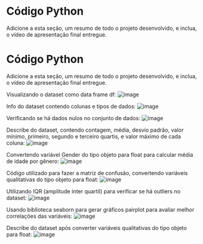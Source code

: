 # Código Python

Adicione a esta seção, um resumo de todo o projeto desenvolvido, e inclua, o vídeo de apresentação final entregue.

# Código Python

Adicione a esta seção, um resumo de todo o projeto desenvolvido, e inclua, o vídeo de apresentação final entregue.

Visualizando o dataset como data frame df:
![image](https://github.com/user-attachments/assets/5438f26c-21ac-4013-9e5c-ac5bd0c2cfc7)

Info do dataset contendo colunas e tipos de dados:
![image](https://github.com/user-attachments/assets/bf859dc2-d5a7-47cd-9d1c-75dda2b16e70)

Verificando se há dados nulos no conjunto de dados:
![image](https://github.com/user-attachments/assets/e2e8d5ae-8192-4035-a04e-9fbc79a0d528)

Describe do dataset, contendo contagem, média, desvio padrão, valor mínimo, primeiro, segundo e terceiro quartis, e valor máximo de cada coluna:
![image](https://github.com/user-attachments/assets/55ac0f59-cd77-41e2-b363-03c727514ca0)

Convertendo variável Gender do tipo objeto para float para calcular média de idade por gênero:
![image](https://github.com/user-attachments/assets/d4a3fc36-22d0-4427-b14b-e40b1a4e0f0c)

Código utilizado para fazer a matriz de confusão, convertendo variáveis qualitativas do tipo objeto para float:
![image](https://github.com/user-attachments/assets/ed2d3a30-f22b-43ea-97c1-4d10298f509c)

Utilizando IQR (amplitude inter quartil) para verificar se há outliers no dataset:
![image](https://github.com/user-attachments/assets/bb7d8966-c9eb-4254-a784-54e05424c6d7)

Usando biblioteca seaborn para gerar gráficos pairplot para avaliar melhor correlações das variáveis:
![image](https://github.com/user-attachments/assets/d764f0ea-68ec-4f45-b7c9-5ac5615ab0c6)

Describe do dataset após converter variáveis qualitativas do tipo objeto para float:
![image](https://github.com/user-attachments/assets/345df550-4c12-41da-9dc6-6ceecd2b8bc3)


